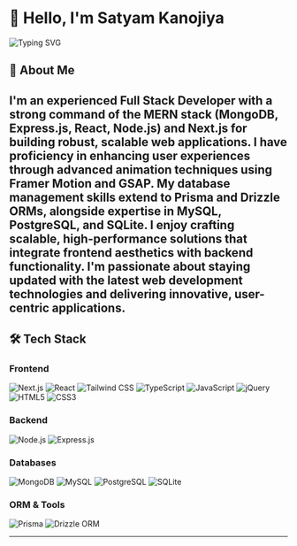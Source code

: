 # 👋 Hello, I'm Satyam Kanojiya
![Typing SVG](https://readme-typing-svg.herokuapp.com?color=%2336BCF7;Full+Stack+Developer;DSA+Enthusiast)

## 🚀 About Me
I'm an experienced Full Stack Developer with a strong command of the **MERN stack** (MongoDB, Express.js, React, Node.js) and **Next.js** for building robust, scalable web applications. I have proficiency in enhancing user experiences through advanced animation techniques using **Framer Motion** and **GSAP**. My database management skills extend to **Prisma** and **Drizzle ORMs**, alongside expertise in **MySQL**, **PostgreSQL**, and **SQLite**. I enjoy crafting scalable, high-performance solutions that integrate frontend aesthetics with backend functionality. I'm passionate about staying updated with the latest web development technologies and delivering innovative, user-centric applications.
---
## 🛠️ Tech Stack
### Frontend
![Next.js](https://img.shields.io/badge/Next.js-000000?style=flat&logo=next.js&logoColor=white)
![React](https://img.shields.io/badge/React-20232A?style=flat&logo=react&logoColor=61DAFB)
![Tailwind CSS](https://img.shields.io/badge/Tailwind_CSS-38B2AC?style=flat&logo=tailwind-css&logoColor=white)
![TypeScript](https://img.shields.io/badge/TypeScript-007ACC?style=flat&logo=typescript&logoColor=white)
![JavaScript](https://img.shields.io/badge/JavaScript-F7DF1E?style=flat&logo=javascript&logoColor=black)
![jQuery](https://img.shields.io/badge/jQuery-0769AD?style=flat&logo=jquery&logoColor=white)
![HTML5](https://img.shields.io/badge/HTML5-E34F26?style=flat&logo=html5&logoColor=white)
![CSS3](https://img.shields.io/badge/CSS3-1572B6?style=flat&logo=css3&logoColor=white)

### Backend
![Node.js](https://img.shields.io/badge/Node.js-339933?style=flat&logo=node.js&logoColor=white)
![Express.js](https://img.shields.io/badge/Express.js-000000?style=flat&logo=express&logoColor=white)

### Databases
![MongoDB](https://img.shields.io/badge/MongoDB-47A248?style=flat&logo=mongodb&logoColor=white)
![MySQL](https://img.shields.io/badge/MySQL-4479A1?style=flat&logo=mysql&logoColor=white)
![PostgreSQL](https://img.shields.io/badge/PostgreSQL-336791?style=flat&logo=postgresql&logoColor=white)
![SQLite](https://img.shields.io/badge/SQLite-003B57?style=flat&logo=sqlite&logoColor=white)

### ORM & Tools
![Prisma](https://img.shields.io/badge/Prisma-2D3748?style=flat&logo=prisma&logoColor=white)
![Drizzle ORM](https://img.shields.io/badge/Drizzle-009688?style=flat&logo=drizzle&logoColor=white)

---



<!--
**Messi10SK/Messi10SK** is a ✨ _special_ ✨ repository because its `README.md` (this file) appears on your GitHub profile.

Here are some ideas to get you started:

- 🔭 I’m currently working on ...
- 🌱 I’m currently learning ...
- 👯 I’m looking to collaborate on ...
- 🤔 I’m looking for help with ...
- 💬 Ask me about ...
- 📫 How to reach me: ...
- 😄 Pronouns: ...
- ⚡ Fun fact: ...
-->
